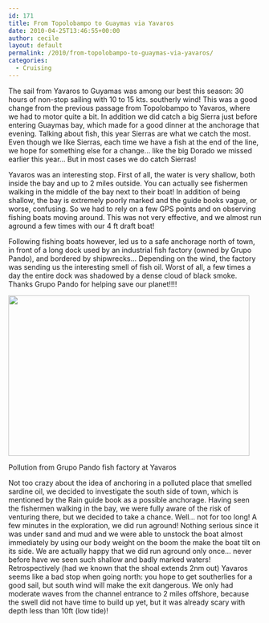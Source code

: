 ```yaml
---
id: 171
title: From Topolobampo to Guaymas via Yavaros
date: 2010-04-25T13:46:55+00:00
author: cecile
layout: default
permalink: /2010/from-topolobampo-to-guaymas-via-yavaros/
categories:
  - Cruising
---
```

The sail from Yavaros to Guyamas was among our best this season: 30 hours of
non-stop sailing with 10 to 15 kts. southerly wind! This was a good change from
the previous passage from Topolobampo to Yavaros, where we had to motor quite a
bit. In addition we did catch a big Sierra just before entering Guaymas bay,
which made for a good dinner at the anchorage that evening. Talking about fish,
this year Sierras are what we catch the most. Even though we like Sierras, each
time we have a fish at the end of the line, we hope for something else for a
change&#8230; like the big Dorado we missed earlier this year&#8230; But in most
cases we do catch Sierras!

Yavaros was an interesting stop. First of all, the water is very shallow, both
inside the bay and up to 2 miles outside. You can actually see fishermen walking
in the middle of the bay next to their boat! In addition of being shallow, the
bay is extremely poorly marked and the guide books vague, or worse, confusing.
So we had to rely on a few GPS points and on observing fishing boats moving
around. This was not very effective, and we almost run aground a few times with
our 4 ft draft boat!

Following fishing boats however, led us to a safe anchorage north of town, in
front of a long dock used by an industrial fish factory (owned by Grupo Pando),
and bordered by shipwrecks&#8230; Depending on the wind, the factory was sending
us the interesting smell of fish oil. Worst of all, a few times a day the entire
dock was shadowed by a dense cloud of black smoke. Thanks Grupo Pando for
helping save our planet!!!!

<div id="attachment_173" style="width: 490px" class="wp-caption alignleft">
  <a rel="attachment wp-att-173" href="http://plume.flupes.org/blog/2010/from-topolobampo-to-guaymas-via-yavaros/yavaros/"><img class="size-medium wp-image-173 " title="Pollution from Grupo Pando at Yavaros" src="/assets/2010/04/Yavaros-640x480.jpg" alt="" width="480" height="320" /></a>
  
  <p class="wp-caption-text">
    Pollution from Grupo Pando fish factory at Yavaros
  </p>
</div>

Not too crazy about the idea of anchoring in a polluted place that smelled
sardine oil, we decided to investigate the south side of town, which is
mentioned by the Rain guide book as a possible anchorage. Having seen the
fishermen walking in the bay, we were fully aware of the risk of venturing
there, but we decided to take a chance. Well&#8230; not for too long! A few
minutes in the exploration, we did run aground! Nothing serious since it was
under sand and mud and we were able to unstock the boat almost immediately by
using our body weight on the boom the make the boat tilt on its side. We are
actually happy that we did run aground only once&#8230; never before have we
seen such shallow and badly marked waters! Retrospectively (had we known that
the shoal extends 2nm out) Yavaros seems like a bad stop when going north: you
hope to get southerlies for a good sail, but south wind will make the exit
dangerous. We only had moderate waves from the channel entrance to 2 miles
offshore, because the swell did not have time to build up yet, but it was
already scary with depth less than 10ft (low tide)!